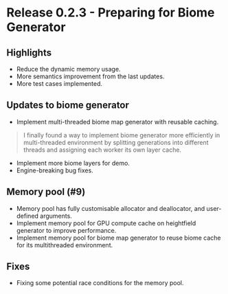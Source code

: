 # Release 0.2.3 - Preparing for Biome Generator

## Highlights

- Reduce the dynamic memory usage.
- More semantics improvement from the last updates.
- More test cases implemented.

## Updates to biome generator

- Implement multi-threaded biome map generator with reusable caching.

> I finally found a way to implement biome generator more efficiently in multi-threaded environment by splitting generations into different threads and assigning each worker its own layer cache.

- Implement more biome layers for demo.
- Engine-breaking bug fixes.

## Memory pool (#9)

- Memory pool has fully customisable allocator and deallocator, and user-defined arguments.
- Implement memory pool for GPU compute cache on heightfield generator to improve performance.
- Implement memory pool for biome map generator to reuse biome cache for its multithreaded environment.

## Fixes

- Fixing some potential race conditions for the memory pool.